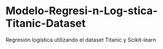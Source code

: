 # Modelo-Regresi-n-Log-stica-Titanic-Dataset
Regresión logística utilizando el dataset Titanic y Scikit-learn
